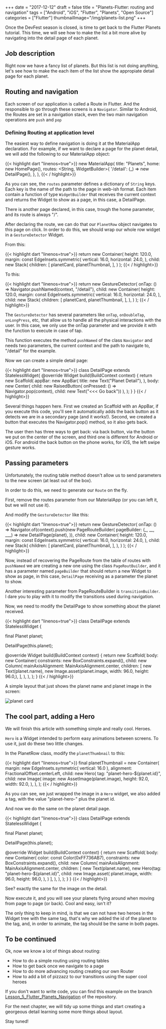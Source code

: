 +++
date = "2017-12-12"
draft = false
title = "Planets-Flutter: routing and navigation"
tags = ["Android", "iOS", "Flutter", "Planets", "Open Source"]
categories = ["Flutter"]
thumbnailImage="/img/planets-list.png"
+++

Once the DevFest season is closed, is time to get back to the Flutter Planets tutorial. This time, we will see how to make the list a bit more alive by navigating into the detail page of each planet.

<!--more-->

## Job description

Right now we have a fancy list of planets. But this list is not doing anything, let's see how to make the each item of the list show the appropiate detail page for each planet.

## Routing and navigation

Each screen of our application is called a Route in Flutter. And the responsible to go through these screens is a `Navigator`. Similar to Android, the Routes are set in a navigation stack, even the two main navigation operations are `push` and `pop`


### Defining Routing at application level

The easiest way to define navigation is doing it at the MaterialApp declaration. For example, if we want to declare a page for the planet detail, we will add the following to our MaterialApp object:

{{< highlight dart "linenos=true">}}
new MaterialApp(
  title: "Planets",
  home: new HomePage(),
  routes: <String, WidgetBuilder>{
    '/detail': (_) => new DetailPage(),
  },
),
{{< / highlight>}}

As you can see, the `routes` parameter defines a dictionary of `String` keys. Each key is the name of the path to the page in web-ish format. Each item contain a function of type `WidgetBuilder` that receives the current context and returns the Widget to show as a page, in this case, a DetailPage.

There is another page declared, in this case, trough the home parameter, and its route is always "/".

After declaring the route, we can do that our `PlanetRow` object navigates to this page on click. In order to do this, we should wrap our whole row widget in a `GestureDetector` Widget.

From this:

{{< highlight dart "linenos=true">}}
return new Container(
  height: 120.0,
  margin: const EdgeInsets.symmetric(
    vertical: 16.0,
    horizontal: 24.0,
  ),
  child: new Stack(
    children: <Widget>[
      planetCard,
      planetThumbnail,
    ],
  )
);
{{< / highlight>}}

To this:

{{< highlight dart "linenos=true">}}
return new GestureDetector(
  onTap: () => Navigator.pushNamed(context, "/detail"),
  child: new Container(
    height: 120.0,
    margin: const EdgeInsets.symmetric(
      vertical: 16.0,
      horizontal: 24.0,
    ),
    child: new Stack(
      children: <Widget>[
        planetCard,
        planetThumbnail,
      ],
    ),
  )
);
{{< / highlight>}}

The `GestureDetector` has several parameters like `onTap`, `onDoubleTap`,  `onLongPress`, etc, that allow us to handle all the physical interactions with the user. In this case, we only use the onTap parameter and we provide it with the function to execute in case of tap.

This function executes the method `pushNamed` of the class `Navigator` and needs two parameters, the current context and the path to navigate to, "/detail" for the example.

Now we can create a simple detail page:

{{< highlight dart "linenos=true">}}
class DetailPage extends StatelessWidget{
  @override
  Widget build(BuildContext context) {
    return new Scaffold(
      appBar: new AppBar(
        title: new Text("Planet Detail"),
      ),
      body: new Center(
        child: new RaisedButton(
          onPressed: () => Navigator.pop(context),
          child: new Text("<<< Go back"))
      ),
    );
  }
}
{{< / highlight>}}

Several things happen here. First we created an Scaffold with an AppBar, if you execute this code, you'll see it automatically adds the back button as it detects we are in a secondary page (and it works!). Second, we created a button that executes the Navigator.pop() method, so it also gets back.

The user then has three ways to get back: via back button, via the button we put on the center of the screen, and third one is different for Android or iOS. For android the back button on the phone works, for iOS, the left swipe gesture works.

## Passing parameters

Unfortunately, the routing table method doesn't allow us to send parameters to the new screen (at least out of the box).

In order to do this, we need to generate our `Route` on the fly.

First, remove the routes parameter from our MaterialApp (or you can left it, but we will not use it).

And modify the `GestureDetector` like this:

{{< highlight dart "linenos=true">}}
return new GestureDetector(
  onTap: () => Navigator.of(context).push(new PageRouteBuilder(
    pageBuilder: (_, __, ___) => new DetailPage(planet),
  )),
  child: new Container(
    height: 120.0,
    margin: const EdgeInsets.symmetric(
      vertical: 16.0,
      horizontal: 24.0,
    ),
    child: new Stack(
      children: <Widget>[
        planetCard,
        planetThumbnail,
      ],
    ),
  )
);
{{< / highlight>}}

Now, instead of recovering the PageRoute from the table of routes with `pushNamed` we are creating a new one using the class `PageRoutBuilder`, and it has a parameter named `pageBuilder` that should return a new Widget to show as page, in this case, `DetailPage` receiving as a parameter the planet to show.

Another interesting parameter from PageRouteBuilder is `transitionBuilder`. I dare you to play with it to modify the transitions used during navigation.

Now, we need to modify the DetailPage to show something about the planet received.

{{< highlight dart "linenos=true">}}
class DetailPage extends StatelessWidget {

  final Planet planet;

  DetailPage(this.planet);

  @override
  Widget build(BuildContext context) {
    return new Scaffold(
      body: new Container(
        constraints: new BoxConstraints.expand(),
        child: new Column(
          mainAxisAlignment: MainAxisAlignment.center,
          children: <Widget>[
            new Text(planet.name),
            new Image.asset(planet.image, width: 96.0, height: 96.0,),
          ],
        ),
      ),
    );
  }
{{< / highlight>}}

A simple layout that just shows the planet name and planet image in the screen:

![planet card](/img/sad-planet-detail.jpg)

## The cool part, adding a Hero

We will finish this article with something simple and really cool. Heroes.

`Hero` is a Widget intended to perform easy animations between screens. To use it, just do these two little changes.

In the PlanetRow class, modify the `planetThumbnail` to this:

{{< highlight dart "linenos=true">}}
final planetThumbnail = new Container(
  margin: new EdgeInsets.symmetric(
    vertical: 16.0
  ),
  alignment: FractionalOffset.centerLeft,
  child: new Hero(
      tag: "planet-hero-${planet.id}",
      child: new Image(
      image: new AssetImage(planet.image),
      height: 92.0,
      width: 92.0,
    ),
  ),
);
{{< / highlight>}}

As you can see, we just wrapped the image in a `Hero` widget, we also added a tag, with the value "planet-hero-" plus the planet id.

And now we do the same on the planet detail page.

{{< highlight dart "linenos=true">}}
class DetailPage extends StatelessWidget {

  final Planet planet;

  DetailPage(this.planet);

  @override
  Widget build(BuildContext context) {
    return new Scaffold(
      body: new Container(
        color: const Color(0xFF736AB7),
        constraints: new BoxConstraints.expand(),
        child: new Column(
          mainAxisAlignment: MainAxisAlignment.center,
          children: <Widget>[
            new Text(planet.name),
            new Hero(tag: "planet-hero-${planet.id}",
              child: new Image.asset(
                  planet.image,
                  width: 96.0,
                  height: 96.0,
              ),
            )
          ],
        ),
      ),
    );
  }
}
{{< / highlight>}}

See? exactly the same for the image on the detail. 

Now execute it, and you will see your planets flying around when moving from page to page (or back). Cool and easy, isn't it?

The only thing to keep in mind, is that we can not have two heroes in the Widget tree with the same tag, that's why we added the id of the planet to the tag, and, in order to animate, the tag should be the same in both pages.

## To be continued

Ok, now we know a lot of things about routing:

* How to do a simple routing using routing tables
* How to get back once we navigate to a page
* How to do more advancing routing creating our own Router
* How to add a bit of pizzazz to our transitions using the super cool heroes

If you don't want to write code, you can find this example on the branch [Lesson_5_Flutter_Planets_Navigation](https://github.com/sergiandreplace/flutter_planets_tutorial/tree/Lesson_5_Flutter_Planets_Navigation) of the repository.

For the next chapter, we will tidy up some things and start creating a georgeous detail learning some more things about layout.

Stay tuned!